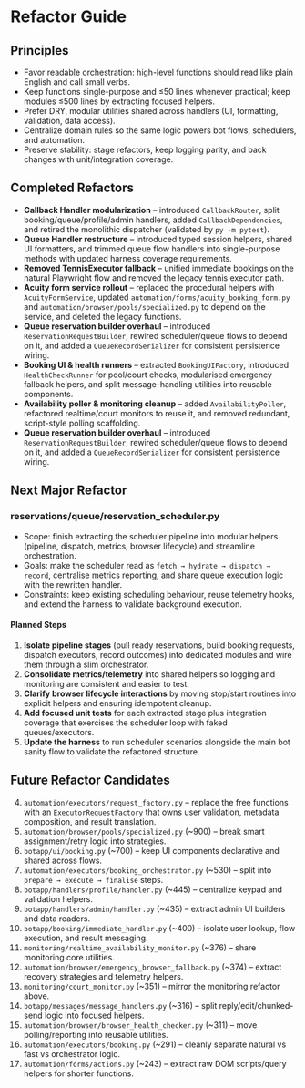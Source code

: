 # Refactor Guide

## Principles
- Favor readable orchestration: high-level functions should read like plain English and call small verbs.
- Keep functions single-purpose and ≤50 lines whenever practical; keep modules ≤500 lines by extracting focused helpers.
- Prefer DRY, modular utilities shared across handlers (UI, formatting, validation, data access).
- Centralize domain rules so the same logic powers bot flows, schedulers, and automation.
- Preserve stability: stage refactors, keep logging parity, and back changes with unit/integration coverage.

## Completed Refactors

- **Callback Handler modularization** – introduced `CallbackRouter`, split booking/queue/profile/admin handlers, added `CallbackDependencies`, and retired the monolithic dispatcher (validated by `py -m pytest`).
- **Queue Handler restructure** – introduced typed session helpers, shared UI formatters, and trimmed queue flow handlers into single-purpose methods with updated harness coverage requirements.
- **Removed TennisExecutor fallback** – unified immediate bookings on the natural Playwright flow and removed the legacy tennis executor path.
- **Acuity form service rollout** – replaced the procedural helpers with `AcuityFormService`, updated `automation/forms/acuity_booking_form.py` and `automation/browser/pools/specialized.py` to depend on the service, and deleted the legacy functions.
- **Queue reservation builder overhaul** – introduced `ReservationRequestBuilder`, rewired scheduler/queue flows to depend on it, and added a `QueueRecordSerializer` for consistent persistence wiring.
- **Booking UI & health runners** – extracted `BookingUIFactory`, introduced `HealthCheckRunner` for pool/court checks, modularised emergency fallback helpers, and split message-handling utilities into reusable components.
- **Availability poller & monitoring cleanup** – added `AvailabilityPoller`, refactored realtime/court monitors to reuse it, and removed redundant, script-style polling scaffolding.
- **Queue reservation builder overhaul** – introduced `ReservationRequestBuilder`, rewired scheduler/queue flows to depend on it, and added a `QueueRecordSerializer` for consistent persistence wiring.

## Next Major Refactor

### reservations/queue/reservation_scheduler.py
- Scope: finish extracting the scheduler pipeline into modular helpers (pipeline, dispatch, metrics, browser lifecycle) and streamline orchestration.
- Goals: make the scheduler read as `fetch → hydrate → dispatch → record`, centralise metrics reporting, and share queue execution logic with the rewritten handler.
- Constraints: keep existing scheduling behaviour, reuse telemetry hooks, and extend the harness to validate background execution.

#### Planned Steps
1. **Isolate pipeline stages** (pull ready reservations, build booking requests, dispatch executors, record outcomes) into dedicated modules and wire them through a slim orchestrator.
2. **Consolidate metrics/telemetry** into shared helpers so logging and monitoring are consistent and easier to test.
3. **Clarify browser lifecycle interactions** by moving stop/start routines into explicit helpers and ensuring idempotent cleanup.
4. **Add focused unit tests** for each extracted stage plus integration coverage that exercises the scheduler loop with faked queues/executors.
5. **Update the harness** to run scheduler scenarios alongside the main bot sanity flow to validate the refactored structure.

## Future Refactor Candidates

4. `automation/executors/request_factory.py` – replace the free functions with an `ExecutorRequestFactory` that owns user validation, metadata composition, and result translation.
1. `automation/browser/pools/specialized.py` (~900) – break smart assignment/retry logic into strategies.
2. `botapp/ui/booking.py` (~700) – keep UI components declarative and shared across flows.
3. `automation/executors/booking_orchestrator.py` (~530) – split into `prepare → execute → finalise` steps.
6. `botapp/handlers/profile/handler.py` (~445) – centralize keypad and validation helpers.
7. `botapp/handlers/admin/handler.py` (~435) – extract admin UI builders and data readers.
8. `botapp/booking/immediate_handler.py` (~400) – isolate user lookup, flow execution, and result messaging.
9. `monitoring/realtime_availability_monitor.py` (~376) – share monitoring core utilities.
10. `automation/browser/emergency_browser_fallback.py` (~374) – extract recovery strategies and telemetry helpers.
11. `monitoring/court_monitor.py` (~351) – mirror the monitoring refactor above.
12. `botapp/messages/message_handlers.py` (~316) – split reply/edit/chunked-send logic into focused helpers.
13. `automation/browser/browser_health_checker.py` (~311) – move polling/reporting into reusable utilities.
14. `automation/executors/booking.py` (~291) – cleanly separate natural vs fast vs orchestrator logic.
15. `automation/forms/actions.py` (~243) – extract raw DOM scripts/query helpers for shorter functions.
